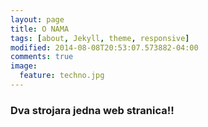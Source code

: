 ```yaml
---
layout: page
title: O NAMA
tags: [about, Jekyll, theme, responsive]
modified: 2014-08-08T20:53:07.573882-04:00
comments: true
image:
  feature: techno.jpg
---
```


### Dva strojara jedna web stranica!!